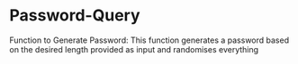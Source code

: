 # Password-Query
Function to Generate Password: This function generates a password based on the desired length provided as input and randomises everything
